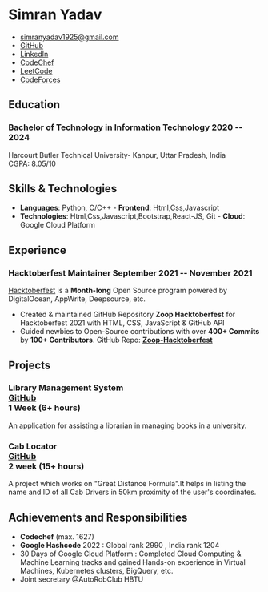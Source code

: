 # Simran Yadav

- <simranyadav1925@gmail.com>
- [GitHub](https://github.com/ishiprayadav)
- [LinkedIn](https://www.linkedin.com/in/simran-yadav/)
- [CodeChef](https://codechef.com/users/ishiprayadav)
- [LeetCode](https://leetcode.com/simran_yadav/)
- [CodeForces](https://codeforces.com/profile/ishiprayadav)

## Education

### <span class="ed-heading">Bachelor of Technology in Information Technology </span > <span class="technologies">2020 -- 2024 </span>

Harcourt Butler Technical University- Kanpur, Uttar Pradesh, India
<br>
CGPA: 8.05/10 

## Skills & Technologies

- **Languages**: Python, C/C++  - **Frontend**: Html,Css,Javascript
- **Technologies**: Html,Css,Javascript,Bootstrap,React-JS, Git - **Cloud**: Google Cloud Platform 

## Experience

### <span>Hacktoberfest Maintainer</span> <span class="technologies">September 2021 -- November 2021</span>

[Hacktoberfest](https://hacktoberfest.digitalocean.com/) is a **Month-long** Open Source program powered by DigitalOcean, AppWrite, Deepsource, etc.

- Created & maintained GitHub Repository **Zoop Hacktoberfest** for Hacktoberfest 2021 with HTML, CSS, JavaScript & GitHub API 
- Guided newbies to Open-Source contributions with over **400+ Commits** by **100+ Contributors**. GitHub Repo: **[Zoop-Hacktoberfest](https://github.com/evilseye/Zoop-Hacktoberfest)** 

## Projects

### <span class="project-heading">Library Management System <div class="link">[GitHub](https://github.com/ishiprayadav/My-Projects/tree/main/Library%20management%20system) </div></span> <span class="technologies"> 1 Week (6+ hours)</span>

An application for assisting a librarian in managing books in a university.

### <span class="project-heading">Cab Locator<div class="link">[GitHub](https://github.com/ishiprayadav/My-Projects/tree/main/Cab%20Locator) </div></span> <span class="technologies">2 week (15+ hours)</span>

A project which works on "Great Distance Formula".It helps in listing the name and ID of all Cab Drivers in 50km proximity of the user's coordinates.

## Achievements and Responsibilities

- **Codechef** (max. 1627) 
- **Google Hashcode** 2022 : Global rank 2990 , India rank 1204
- 30 Days of Google Cloud Platform : Completed Cloud Computing & Machine Learning tracks and gained Hands-on experience in Virtual Machines, Kubernetes clusters, BigQuery, etc.
- Joint secretary @AutoRobClub HBTU
